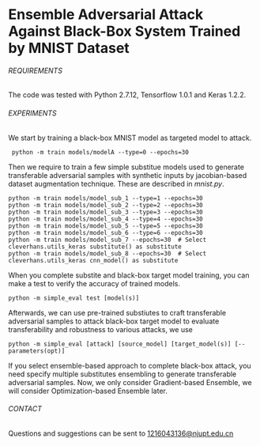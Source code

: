 # Ensemble Adversarial Attack Against Black-Box System Trained by MNIST Dataset

###### REQUIREMENTS

The code was tested with Python 2.7.12, Tensorflow 1.0.1 and Keras 1.2.2.

###### EXPERIMENTS
We start by training a black-box MNIST model as targeted model to attack.
```
 python -m train models/modelA --type=0 --epochs=30
```
Then we require to train a few simple substitue models used to generate transferable adversarial samples with synthetic inputs by jacobian-based dataset augmentation technique. These are described in _mnist.py_.

```
python -m train models/model_sub_1 --type=1 --epochs=30
python -m train models/model_sub_2 --type=2 --epochs=30
python -m train models/model_sub_3 --type=3 --epochs=30
python -m train models/model_sub_4 --type=4 --epochs=30
python -m train models/model_sub_5 --type=5 --epochs=30
python -m train models/model_sub_6 --type=6 --epochs=30
python -m train models/model_sub_7 --epochs=30  # Select cleverhans.utils_keras substitute() as substitute
python -m train models/model_sub_8 --epochs=30  # Select cleverhans.utils_keras cnn_model() as substitute

```
When you complete substite and black-box target model training, you can make a test to verify the accuracy of trained models.

```
python -m simple_eval test [model(s)]
```

Afterwards, we can use pre-trained substiutes to craft transferable adversarial samples to attack black-box target model to evaluate transferability and robustness to various attacks, we use

```
python -m simple_eval [attack] [source_model] [target_model(s)] [--parameters(opt)]
```
If you select ensemble-based approach to complete black-box attack, you need specify multiple substitutes ensembling to generate transferable adversarial samples. Now, we only consider Gradient-based Ensemble, we will consider Optimization-based Ensemble later.


###### CONTACT
Questions and suggestions can be sent to 1216043136@njupt.edu.cn

